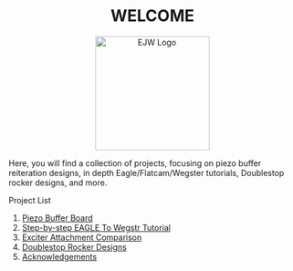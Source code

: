 <h1 align="center">WELCOME</h1>


<p align="center">
  <img width="200" src="https://i.ibb.co/w4vJYYS/EJW-3.png" alt="EJW Logo">
</p>


Here, you will find a collection of projects, focusing on piezo buffer reiteration designs, in depth Eagle/Flatcam/Wegster tutorials, Doublestop rocker designs, and more.



Project List

1. [Piezo Buffer Board](http://EJWilcoxProjects.github.io/PBB.html)
2. [Step-by-step EAGLE To Wegstr Tutorial](http://EJWilcoxProjects.github.io/CTW.html)
3. [Exciter Attachment Comparison](http://EJWilcoxProjects.github.io/EEA.html)
4. [Doublestop Rocker Designs](http://EJWilcoxProjects.github.io/DSR.html)
5. [Acknowledgements](http://EJWilcoxProjects.github.io/Thanks.html)


